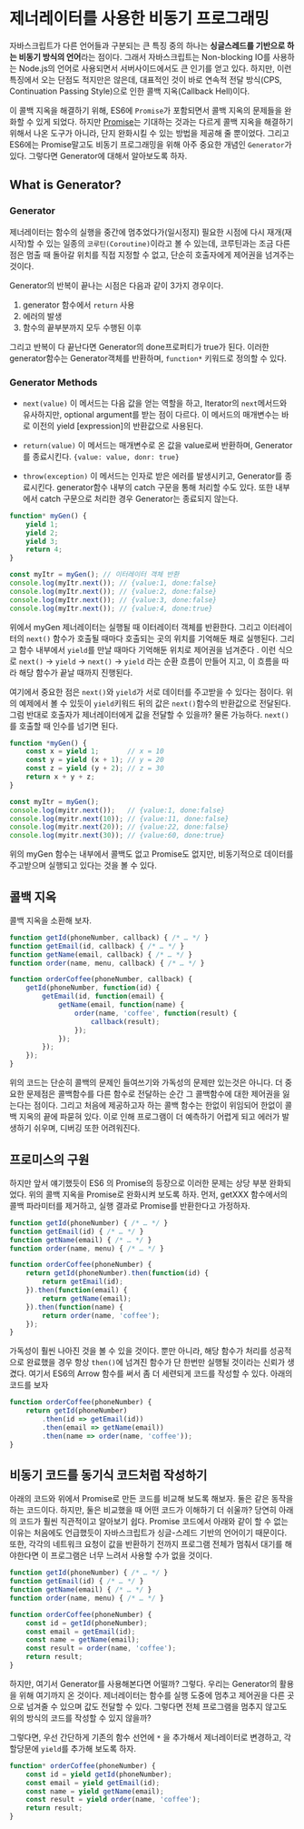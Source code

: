 # 제너레이터를 사용한 비동기 프로그래밍
자바스크립트가 다른 언어들과 구분되는 큰 특징 중의 하나는 **싱글스레드를 기반으로 하는 비동기 방식의 언어**라는 점이다. 그래서 자바스크립트는 Non-blocking IO를 사용하는 Node.js의 언어로 사용되면서 서버사이드에서도 큰 인기를 얻고 있다. 하지만, 이런 특징에서 오는 단점도 적지만은 않은데, 대표적인 것이 바로 연속적 전달 방식(CPS, Continuation Passing Style)으로 인한 콜백 지옥(Callback Hell)이다. 

이 콜백 지옥을 해결하기 위해, ES6에 `Promise`가 포함되면서 콜백 지옥의 문제들을 완화할 수 있게 되었다. 하지만 [Promise](https://github.com/singhee/TIL/blob/master/promise/promise.md)는 기대하는 것과는 다르게 콜백 지옥을 해결하기 위해서 나온 도구가 아니라, 단지 완화시킬 수 있는 방법을 제공해 줄 뿐이었다. 그리고 ES6에는 Promise말고도 비동기 프로그래밍을 위해 아주 중요한 개념인 `Generator`가 있다. 그렇다면 Generator에 대해서 알아보도록 하자.

## What is Generator?

### Generator
제너레이터는 함수의 실행을 중간에 멈추었다가(일시정지) 필요한 시점에 다시 재개(재시작)할 수 있는 일종의 `코루틴(Coroutine)`이라고 볼 수 있는데, 코루틴과는 조금 다른 점은 멈출 때 돌아갈 위치를 직접 지정할 수 없고, 단순히 호출자에게 제어권을 넘겨주는 것이다.

Generator의 반복이 끝나는 시점은 다음과 같이 3가지 경우이다.

1. generator 함수에서 `return` 사용
2. 에러의 발생
3. 함수의 끝부분까지 모두 수행된 이후

그리고 반복이 다 끝난다면 Generator의 done프로퍼티가 true가 된다. 이러한 generator함수는 Generator객체를 반환하며, `function*` 키워드로 정의할 수 있다.

### Generator Methods
* `next(value)`
이 메서드는 다음 값을 얻는 역할을 하고, Iterator의 `next`메서드와 유사하지만, optional argument를 받는 점이 다르다. 이 메서드의 매개변수는 바로 이전의 yield [expression]의 반환값으로 사용된다.

* `return(value)`
이 메서드는 매개변수로 온 값을 value로써 반환하며, Generator를 종료시킨다.
`{value: value, donr: true}`

* `throw(exception)`
이 메서드는 인자로 받은 에러를 발생시키고, Generator를 종료시킨다. generator함수 내부의 catch 구문을 통해 처리할 수도 있다. 또한 내부에서 catch 구문으로 처리한 경우 Generator는 종료되지 않는다. 

```javascript
function* myGen() {
	yield 1;
	yield 2;
	yield 3;
	return 4; 
}

const myItr = myGen(); // 이터레이터 객체 반환
console.log(myItr.next()); // {value:1, done:false}
console.log(myItr.next()); // {value:2, done:false}
console.log(myItr.next()); // {value:3, done:false}
console.log(myItr.next()); // {value:4, done:true}
```

위에서 myGen 제너레이터는 실행될 때 이터레이터 객체를 반환한다. 그리고 이터레이터의  `next()` 함수가 호출될 때마다 호출되는 곳의 위치를 기억해둔 채로 실행된다. 그리고 함수 내부에서 `yield`를 만날 때마다 기억해둔 위치로 제어권을 넘겨준다 .  이런 식으로 `next()` -> `yield` -> `next()` -> `yield` 라는 순환 흐름이 만들어 지고, 이 흐름을 따라 해당 함수가 끝날 때까지 진행된다.

여기에서 중요한 점은  `next()`와  `yield`가 서로 데이터를 주고받을  수 있다는 점이다. 위의 예제에서 볼 수 있듯이 `yield`키워드 뒤의 값은 `next()`함수의 반환값으로 전달된다.  그럼 반대로 호출자가 제너레이터에게 값을 전달할 수 있을까? 물론 가능하다. `next()`를 호출할 때 인수를 넘기면 된다. 

```javascript
function *myGen() {
    const x = yield 1;       // x = 10
    const y = yield (x + 1); // y = 20
    const z = yield (y + 2); // z = 30
    return x + y + z;
}

const myItr = myGen();
console.log(myitr.next());   // {value:1, done:false}
console.log(myitr.next(10)); // {value:11, done:false}
console.log(myitr.next(20)); // {value:22, done:false}
console.log(myitr.next(30)); // {value:60, done:true}
```

위의 myGen 함수는 내부에서 콜백도 없고 Promise도 없지만, 비동기적으로 데이터를 주고받으며 실행되고 있다는 것을 볼 수 있다. 

## 콜백 지옥
콜백 지옥을 소환해 보자.
```javascript
function getId(phoneNumber, callback) { /* … */ }
function getEmail(id, callback) { /* … */ }
function getName(email, callback) { /* … */ }
function order(name, menu, callback) { /* … */ }

function orderCoffee(phoneNumber, callback) {
    getId(phoneNumber, function(id) {
        getEmail(id, function(email) {
            getName(email, function(name) {
                order(name, 'coffee', function(result) {
                    callback(result);
                });
            });
        });
    });
}
```
위의 코드는 단순히 콜백의 문제인 들여쓰기와 가독성의 문제만 있는것은 아니다.  더 중요한 문제점은 콜백함수를 다른 함수로 전달하는 순간 그 콜백함수에 대한 제어권을 잃는다는 점이다.  그리고 처음에 제공하고자 하는 콜백 함수는 한없이 위임되어 한없이 콜백 지옥의 끝에 파묻혀 있다. 이로 인해 프로그램이 더 예측하기 어렵게 되고 에러가 발생하기 쉬우며, 디버깅 또한 어려워진다. 

## 프로미스의 구원
하지만 앞서 얘기했듯이 ES6 의 Promise의 등장으로 이러한 문제는 상당 부분 완화되었다.  위의 콜백 지옥을 Promise로 완화시켜 보도록 하자.  먼저, getXXX 함수에서의 콜백 파라미터를 제거하고, 실행 결과로 Promise를 반환한다고 가정하자.
```javascript
function getId(phoneNumber) { /* … */ }
function getEmail(id) { /* … */ }
function getName(email) { /* … */ }
function order(name, menu) { /* … */ }

function orderCoffee(phoneNumber) {
    return getId(phoneNumber).then(function(id) {
        return getEmail(id);
    }).then(function(email) {
        return getName(email);
    }).then(function(name) {
        return order(name, 'coffee');
    });
}
```
가독성이 훨씬 나아진 것을 볼 수 있을 것이다. 뿐만 아니라, 해당 함수가 처리를 성공적으로 완료했을 경우 항상 `then()`에 넘겨진 함수가 단 한번만 실행될 것이라는 신뢰가 생겼다. 여기서 ES6의 Arrow 함수를 써서 좀 더 세련되게 코드를 작성할 수 있다. 아래의 코드를 보자

```javascript
function orderCoffee(phoneNumber) {
    return getId(phoneNumber)
        .then(id => getEmail(id))
        .then(email => getName(email))
        .then(name => order(name, 'coffee'));
}
```

## 비동기 코드를 동기식 코드처럼 작성하기 
아래의 코드와 위에서 Promise로 만든 코드를 비교해 보도록 해보자. 둘은 같은 동작을 하는 코드이다. 하지만, 둘은 비교했을 때 어떤 코드가 이해하기 더 쉬울까? 당연히 아래의 코드가 훨씬 직관적이고 알아보기 쉽다. Promise 코드에서 아래와 같이 할 수 없는 이유는 처음에도 언급했듯이 자바스크립트가 싱글-스레드 기반의 언어이기 때문이다. 또한, 각각의 네트워크 요청이 값을 반환하기 전까지 프로그램 전체가 멈춰서 대기를 해야한다면 이 프로그램은 너무 느려서 사용할 수가 없을 것이다. 

```javascript
function getId(phoneNumber) { /* … */ }
function getEmail(id) { /* … */ }
function getName(email) { /* … */ }
function order(name, menu) { /* … */ }

function orderCoffee(phoneNumber) {
    const id = getId(phoneNumber);
    const email = getEmail(id);
    const name = getName(email);
    const result = order(name, 'coffee');
    return result;
}
```
하지만, 여기서 Generator를 사용해본다면 어떨까? 그렇다. 우리는 Generator의 활용을 위해 여기까지 온 것이다. 제너레이터는 함수를 실행 도중에 멈추고 제어권을 다른 곳으로 넘겨줄 수 있으며 값도 전달할 수 있다. 그렇다면 전체 프로그램을 멈추지 않고도 위의 방식의 코드를 작성할 수 있지 않을까?

그렇다면, 우선 간단하게 기존의 함수 선언에 `*` 을 추가해서 제너레이터로 변경하고, 각 할당문에 `yield`를 추가해 보도록 하자. 

```javascript
function* orderCoffee(phoneNumber) {
    const id = yield getId(phoneNumber);
    const email = yield getEmail(id);
    const name = yield getName(email);
    const result = yield order(name, 'coffee');
    return result;
}
```




